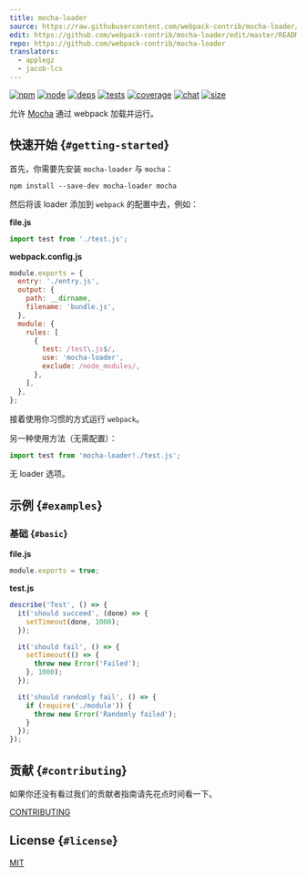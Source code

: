 ```yaml
---
title: mocha-loader
source: https://raw.githubusercontent.com/webpack-contrib/mocha-loader/master/README.md
edit: https://github.com/webpack-contrib/mocha-loader/edit/master/README.md
repo: https://github.com/webpack-contrib/mocha-loader
translators:
  - applegz
  - jacob-lcs
---
```



[![npm][npm]][npm-url]
[![node][node]][node-url]
[![deps][deps]][deps-url]
[![tests][tests]][tests-url]
[![coverage][cover]][cover-url]
[![chat][chat]][chat-url]
[![size][size]][size-url]



允许 [Mocha](https://mochajs.org/) 通过 webpack 加载并运行。

## 快速开始 {`#getting-started`}

首先，你需要先安装 `mocha-loader` 与 `mocha`：

```console
npm install --save-dev mocha-loader mocha
```

然后将该 loader 添加到 `webpack` 的配置中去，例如：

**file.js**

```js
import test from './test.js';
```

**webpack.config.js**

```js
module.exports = {
  entry: './entry.js',
  output: {
    path: __dirname,
    filename: 'bundle.js',
  },
  module: {
    rules: [
      {
        test: /test\.js$/,
        use: 'mocha-loader',
        exclude: /node_modules/,
      },
    ],
  },
};
```

接着使用你习惯的方式运行 `webpack`。

另一种使用方法（无需配置）：

```js
import test from 'mocha-loader!./test.js';
```

无 loader 选项。

## 示例 {`#examples`}

### 基础 {`#basic`}

**file.js**

```js
module.exports = true;
```

**test.js**

```js
describe('Test', () => {
  it('should succeed', (done) => {
    setTimeout(done, 1000);
  });

  it('should fail', () => {
    setTimeout(() => {
      throw new Error('Failed');
    }, 1000);
  });

  it('should randomly fail', () => {
    if (require('./module')) {
      throw new Error('Randomly failed');
    }
  });
});
```

## 贡献 {`#contributing`}

如果你还没有看过我们的贡献者指南请先花点时间看一下。

[CONTRIBUTING](https://github.com/webpack-contrib/mocha-loader/blob/master/.github/CONTRIBUTING.md)

## License {`#license`}

[MIT](https://github.com/webpack-contrib/mocha-loader/blob/master/LICENSE)

[npm]: https://img.shields.io/npm/v/mocha-loader.svg
[npm-url]: https://npmjs.com/package/mocha-loader
[node]: https://img.shields.io/node/v/mocha-loader.svg
[node-url]: https://nodejs.org
[deps]: https://david-dm.org/webpack-contrib/mocha-loader.svg
[deps-url]: https://david-dm.org/webpack-contrib/mocha-loader
[tests]: https://github.com/webpack-contrib/mocha-loader/workflows/mocha-loader/badge.svg
[tests-url]: https://github.com/webpack-contrib/mocha-loader/actions
[cover]: https://codecov.io/gh/webpack-contrib/mocha-loader/branch/master/graph/badge.svg
[cover-url]: https://codecov.io/gh/webpack-contrib/mocha-loader
[chat]: https://badges.gitter.im/webpack/webpack.svg
[chat-url]: https://gitter.im/webpack/webpack
[size]: https://packagephobia.now.sh/badge?p=mocha-loader
[size-url]: https://packagephobia.now.sh/result?p=mocha-loader
